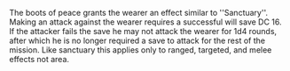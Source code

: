 The boots of peace grants the wearer an effect similar to ''Sanctuary''.  Making an attack against the wearer requires a successful will save DC 16.  If the attacker fails the save he may not attack the wearer for 1d4 rounds, after which he is no longer required a save to attack for the rest of the mission.  Like sanctuary this applies only to ranged, targeted, and melee effects not area.
